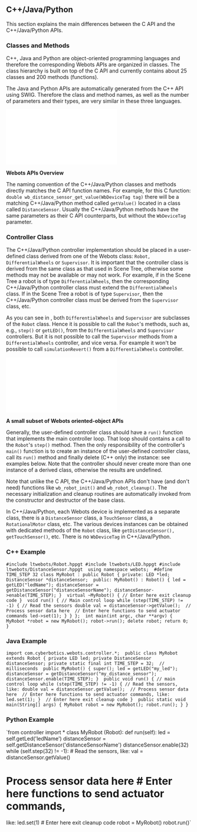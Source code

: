 ## C++/Java/Python

This section explains the main differences between the C API and the
C++/Java/Python APIs.

### Classes and Methods

C++, Java and Python are object-oriented programming languages and therefore the
corresponding Webots APIs are organized in classes. The class hierarchy is built
on top of the C API and currently contains about 25 classes and 200 methods
(functions).

The Java and Python APIs are automatically generated from the C++ API using
SWIG. Therefore the class and method names, as well as the number of parameters
and their types, are very similar in these three languages.

![Webots APIs Overview](pdf/api_overview.pdf)

**Webots APIs Overview**

The naming convention of the C++/Java/Python classes and methods directly
matches the C API function names. For example, for this C function: `double
wb_distance_sensor_get_value(WbDeviceTag tag)` there will be a matching
C++/Java/Python method called `getValue()` located in a class called
`DistanceSensor`. Usually the C++/Java/Python methods have the same parameters
as their C API counterparts, but without the `WbDeviceTag` parameter.

### Controller Class

The C++/Java/Python controller implementation should be placed in a user-defined
class derived from one of the Webots class: `Robot, DifferentialWheels` or
`Supervisor`. It is important that the controller class is derived from the same
class as that used in Scene Tree, otherwise some methods may not be available or
may not work. For example, if in the Scene Tree a robot is of type
`DifferentialWheels`, then the corresponding C++/Java/Python controller class
must extend the `DifferentialWheels` class. If in the Scene Tree a robot is of
type `Supervisor`, then the C++/Java/Python controller class must be derived
from the `Supervisor` class, etc.

As you can see in , both `DifferentialWheels` and `Supervisor` are subclasses of
the `Robot` class. Hence it is possible to call the `Robot`'s methods, such as,
e.g., `step()` or `getLED()`, from the `DifferentialWheels` and `Supervisor`
controllers. But it is not possible to call the `Supervisor` methods from a
`DifferentialWheels` controller, and vice versa. For example it won't be
possible to call `simulationRevert()` from a `DifferentialWheels` controller.

![A small subset of Webots oriented-object APIs](pdf/oo_api.pdf)

**A small subset of Webots oriented-object APIs**

Generally, the user-defined controller class should have a `run()` function that
implements the main controller loop. That loop should contains a call to the
`Robot`'s `step()` method. Then the only responsibility of the controller's
`main()` function is to create an instance of the user-defined controller class,
call its `run()` method and finally delete (C++ only) the instance: see examples
below. Note that the controller should never create more than one instance of a
derived class, otherwise the results are undefined.

Note that unlike the C API, the C++/Java/Python APIs don't have (and don't need)
functions like `wb_robot_init()` and `wb_robot_cleanup()`. The necessary
initialization and cleanup routines are automatically invoked from the
constructor and destructor of the base class.

In C++/Java/Python, each Webots device is implemented as a separate class, there
is a `DistanceSensor` class, a `TouchSensor` class, a `RotationalMotor` class,
etc. The various devices instances can be obtained with dedicated methods of the
`Robot` class, like `getDistanceSensor(), getTouchSensor()`, etc. There is no
`WbDeviceTag` in C++/Java/Python.

### C++ Example

`#include ltwebots/Robot.hppgt #include ltwebots/LED.hppgt #include
ltwebots/DistanceSensor.hppgt  using namespace webots;  #define TIME_STEP 32
class MyRobot : public Robot { private: LED *led; DistanceSensor
*distanceSensor;  public: MyRobot() : Robot() { led = getLED("ledName");
distanceSensor = getDistanceSensor("distanceSensorName");
distanceSensor->enable(TIME_STEP); }  virtual ~MyRobot() { // Enter here exit
cleanup code }  void run() { // Main control loop while (step(TIME_STEP) != -1)
{ // Read the sensors double val = distanceSensor->getValue();  // Process
sensor data here  // Enter here functions to send actuator commands led->set(1);
} } };  int main(int argc, char **argv) { MyRobot *robot = new MyRobot();
robot->run(); delete robot; return 0; }`

### Java Example

`import com.cyberbotics.webots.controller.*;  public class MyRobot extends Robot
{ private LED led; private DistanceSensor distanceSensor; private static final
int TIME_STEP = 32;  // milliseconds  public MyRobot() { super(); led =
getLED("my_led"); distanceSensor = getDistanceSensor("my_distance_sensor");
distanceSensor.enable(TIME_STEP); }  public void run() { // main control loop
while (step(TIME_STEP) != -1) { // Read the sensors, like: double val =
distanceSensor.getValue();  // Process sensor data here  // Enter here functions
to send actuator commands, like: led.set(1); }  // Enter here exit cleanup code
}  public static void main(String[] args) { MyRobot robot = new MyRobot();
robot.run(); } }`

### Python Example

`from controller import *  class MyRobot (Robot): def run(self): led =
self.getLed('ledName') distanceSensor =
self.getDistanceSensor('distanceSensorName') distanceSensor.enable(32)  while
(self.step(32) != -1): # Read the sensors, like: val = distanceSensor.getValue()
# Process sensor data here  # Enter here functions to send actuator commands,
like: led.set(1)  # Enter here exit cleanup code  robot = MyRobot() robot.run()`

